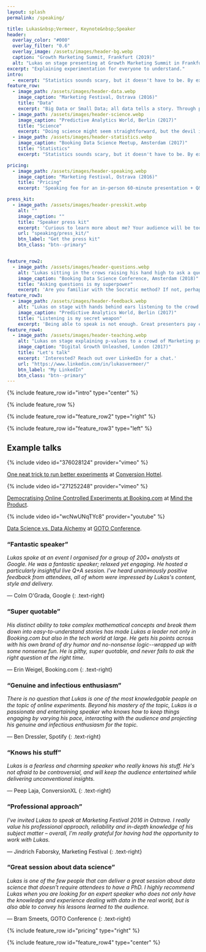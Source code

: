 ```yaml
---
layout: splash
permalink: /speaking/

title: Lukas&nbsp;Vermeer, Keynote&nbsp;Speaker
header:
  overlay_color: "#000"
  overlay_filter: "0.6"
  overlay_image: /assets/images/header-bg.webp
  caption: "Growth Marketing Summit, Frankfurt (2019)"
  alt: "Lukas on stage presenting at Growth Marketing Summit in Frankfurt, 2019"
excerpt: "Explaining experimentation for everyone to understand."
intro: 
  - excerpt: "Statistics sounds scary, but it doesn't have to be. By explaining statistical concepts through compelling stories and concrete examples, I make statistics accessible for any audience. Through practical examples and live simulations, I help audiences understand how data can be used to gain valuable insights and support key business decisions."
feature_row:
  - image_path: /assets/images/header-data.webp
    image_caption: "Marketing Festival, Ostrava (2016)"
    title: "Data"
    excerpt: "Big Data or Small Data; all data tells a story. Through practical examples and live simulations, I help the audience understand how data can be used to gain valuable insights."
  - image_path: /assets/images/header-science.webp
    image_caption: "Predictive Analytics World, Berlin (2017)"
    title: "Science"
    excerpt: "Doing science might seem straightforward, but the devil is in the details. I use historical narratives to illustrate the numerous practical pitfalls involved in applying the Scientific Method."
  - image_path: /assets/images/header-statistics.webp
    image_caption: "Booking Data Science Meetup, Amsterdam (2017)"
    title: "Statistics"
    excerpt: "Statistics sounds scary, but it doesn't have to be. By explaining statistical concepts through compelling stories and concrete examples, I make statistics accessible for any audience."

pricing:
  - image_path: /assets/images/header-speaking.webp
    image_caption: "Marketing Festival, Ostrava (2016)"
    title: "Pricing"
    excerpt: 'Speaking fee for an in-person 60-minute presentation + Q&A using existing (or lightly altered) content is between &euro;10.000,- and &euro;20.000,- (excluding VAT and travel) depending on the nature of the event and the amount of travel involved. There is a 50% discount for virtual events.'

press_kit:
  - image_path: /assets/images/header-presskit.webp
    alt: ""
    image_caption: ""
    title: "Speaker press kit"
    excerpt: 'Curious to learn more about me? Your audience will be too! That is why I have prepared this speaker press kit with all the information you might need to advertise that I am speaking at your event.'
    url: "speaking/press_kit/"
    btn_label: "Get the press kit"
    btn_class: "btn--primary"


feature_row2:
  - image_path: /assets/images/header-questions.webp
    alt: "Lukas sitting in the crows raising his hand high to ask a question at a Booking Data Science Conference in Amsterdam, 2018."
    image_caption: "Booking Data Science Conference, Amsterdam (2018)"
    title: "Asking questions is my superpower"
    excerpt: 'Are you familiar with the Socratic method? If not, perhaps you should Google it. Asking questions is a powerful way to stimulate critical thinking and foster understanding. My strength as a speaker and advisor does not stem from having all the answers, but from relentlessly asking the right questions.'
feature_row3:
  - image_path: /assets/images/header-feedback.webp
    alt: "Lukas on stage with hands behind ears listening to the crowd at Predictive Analytics World in Berlin, 2017."
    image_caption: "Predictive Analytics World, Berlin (2017)"
    title: "Listening is my secret weapon"
    excerpt: 'Being able to speak is not enough. Great presenters pay close attention to their audience and invite authentic interactions with the crowd. Expert advisors will watch and observe before they speak. I understand my role—as a presenter or consultant—is not just to talk, but perhaps more importantly to listen.'
feature_row4:
  - image_path: /assets/images/header-teaching.webp
    alt: "Lukas on stage explaining p-values to a crowd of Marketing professionals at Digital Growth Unleashed in London, 2017."
    image_caption: "Digital Growth Unleashed, London (2017)"
    title: "Let's talk"
    excerpt: 'Interested? Reach out over LinkedIn for a chat.'
    url: "https://www.linkedin.com/in/lukasvermeer/"
    btn_label: "My LinkedIn"
    btn_class: "btn--primary"
---
```


{% include feature_row id="intro" type="center" %}

{% include feature_row %}

{% include feature_row id="feature_row2" type="right" %}

{% include feature_row id="feature_row3" type="left" %}

## Example talks

<div class="feature__wrapper">
<div class="feature__item">
<div class="archive__item">
<div class="archive__item-teaser">
{% include video id="376028124" provider="vimeo" %}
</div>
<div class="archive__item-body">
<div class="archive__item-excerpt" markdown="1">

[One neat trick to run better experiments](https://vimeo.com/376028124) at [Conversion Hottel](https://conversionhotel.com/session/keynote-2019-run-better-experiments-srm-checks/).

</div>
</div>
</div>
</div>

<div class="feature__item">
<div class="archive__item">
<div class="archive__item-teaser">
{% include video id="271252248" provider="vimeo" %}
</div>
<div class="archive__item-body">
<div class="archive__item-excerpt" markdown="1">

[Democratising Online Controlled Experiments at Booking.com](https://vimeo.com/271252248) at [Mind the Product](https://www.mindtheproduct.com/2018/05/democratising-online-controlled-experiments-at-booking-com-by-lukas-vermeer/).

</div>
</div>
</div>
</div>

<div class="feature__item">
<div class="archive__item">
<div class="archive__item-teaser">
{% include video id="wcNwUNqTYc8" provider="youtube" %}
</div>
<div class="archive__item-body">
<div class="archive__item-excerpt" markdown="1">

[Data Science vs. Data Alchemy](https://www.youtube.com/watch?v=wcNwUNqTYc8) at [GOTO Conference](https://gotopia.tech/).

</div>
</div>
</div>
</div>
</div>

### “Fantastic speaker”

*Lukas spoke at an event I organised for a group of 200+ analysts at Google. He was a fantastic speaker; relaxed yet engaging. He hosted a particularly insightful live Q+A session. I've heard unanimously positive feedback from attendees, all of whom were impressed by Lukas's content, style and delivery.*

— Colm O'Grada, Google
{: .text-right}

### “Super quotable”

*His distinct ability to take complex mathematical concepts and break them down into easy-to-understand stories has made Lukas a leader not only in Booking.com but also in the tech world at large. He gets his points across with his own brand of dry humor and no-nonsense logic--wrapped up with some nonsense fun. He is pithy, super quotable, and never fails to ask the right question at the right time.*

— Erin Weigel, Booking.com
{: .text-right}

### “Genuine and infectious enthusiasm”

*There is no question that Lukas is one of the most knowledgable people on the topic of online experiments. Beyond his mastery of the topic, Lukas is a passionate and entertaining speaker who knows how to keep things engaging by varying his pace, interacting with the audience and projecting his genuine and infectious enthusiasm for the topic.*

— Ben Dressler, Spotify
{: .text-right}

### “Knows his stuff”

*Lukas is a fearless and charming speaker who really knows his stuff. He's not afraid to be controversial, and will keep the audience entertained while delivering unconventional insights.*

— Peep Laja, ConversionXL
{: .text-right}

### “Professional approach”

*I've invited Lukas to speak at Marketing Festival 2016 in Ostrava. I really value his professional approach, reliability and in-depth knowledge of his subject matter – overall, I'm really grateful for having had the opportunity to work with Lukas.*

— Jindrich Faborsky, Marketing Festival
{: .text-right}

### “Great session about data science”

*Lukas is one of the few people that can deliver a great session about data science that doesn't require attendees to have a PhD. I highly recommend Lukas when you are looking for an expert speaker who does not only have the knowledge and experience dealing with data in the real world, but is also able to convey his lessons learned to the audience.*

— Bram Smeets, GOTO Conference
{: .text-right}

{% include feature_row id="pricing" type="right" %}

<!-- {% include feature_row id="press_kit" type="left" %} -->

{% include feature_row id="feature_row4" type="center" %}
